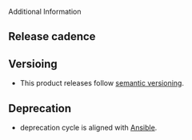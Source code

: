 Additional Information
## Release cadence
<release cadence>

## Versioing
* This product releases follow [semantic versioning](https://semver.org/).

## Deprecation
* <Product> deprecation cycle is aligned with [Ansible](https://docs.ansible.com/ansible/latest/dev_guide/module_lifecycle.html).


